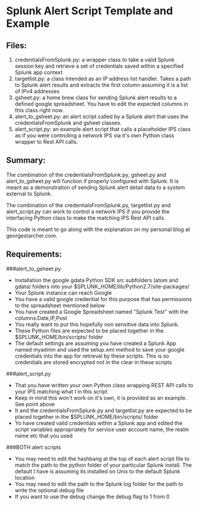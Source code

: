 # Splunk Alert Script Template and Example

## Files:
1. credentialsFromSplunk.py: a wrapper class to take a valid Splunk session key and retrieve a set of credentials saved within a specified Splunk app context
2. targetlist.py: a class intended as an IP address list handler. Takes a path to Splunk alert results and extracts the first column assuming it is a list of IPv4 addresses
3. gsheet.py: a home brew class for sending Splunk alert results to a defined google spreadsheet. You have to edit the expected columns in this class right now.
4. alert_to_gsheet.py: an alert script called by a Splunk alert that uses the credentialsFromSplunk and gsheet classes.
5. alert_script.py: an example alert script that calls a placeholder IPS class as if you were controlling a network IPS via it's own Python class wrapper to Rest API calls.

## Summary:

The combination of the credentialsFromSplunk.py, gsheet.py and alert_to_gsheet.py will function if properly configured with Splunk. It is meant as a demonstration of sending Splunk alert detail data to a system external to Splunk.

The combination of the credentialsFromSplunk.py, targetlist.py and alert_script.py can work to control a network IPS if you provide the interfacing Python class to make the matching IPS Rest API calls. 

This code is meant to go along with the explanation on my personal blog at georgestarcher.com.

## Requirements:

###alert_to_gsheet.py

* Installation the google gdata Python SDK src subfolders (atom and gdata) folders into your $SPLUNK_HOME/lib/Python2.7/site-packages/
* Your Splunk instance can reach Google
* You have a valid google credential for this purpose that has permissions to the spreadsheet mentioned below
* You have created a Google Spreadsheet named "Splunk Test" with the columns:Date,IP,Post
* You really want to put this hopefully non sensitive data into Splunk.
* These Python files are expected to be placed together in the $SPLUNK_HOME/bin/scripts/ folder
* The default settings are assuming you have created a Splunk App named myadmin and used the setup.xml method to save your google credentials into the app for retrieval by these scripts. This is so credentials are stored encrypted not in the clear in these scripts

###alert_script.py

* That you have written your own Python class wrapping REST API calls to your IPS matching what I in this script
* Keep in mind this won't work on it's own, it is provided as an example. See point above
* It and the credentialsFromSplunk.py and targetlist.py are expected to be placed together in the $SPLUNK_HOME/bin/scripts/ folder
* Yo have created valid credentials within a Splunk app and edited the script variables appropriately for service user account name, the realm name etc that you used

###BOTH alert scripts

* You may need to edit the hashbang at the top of each alert script file to match the path to the python folder of your particular Splunk install. The default I have is assuming its installed on Unix to the default Splunk location
* You may need to edit the path to the Splunk log folder for the path to write the optional debug file
* If you want to use the debug change the debug flag to 1 from 0

